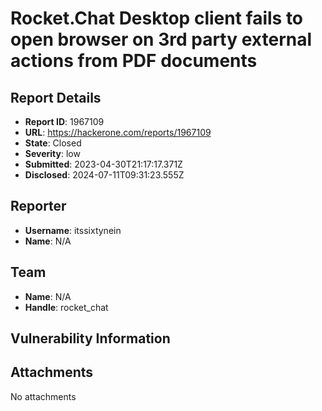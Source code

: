 # Rocket.Chat Desktop client fails to open browser on 3rd party external actions from PDF documents

## Report Details
- **Report ID**: 1967109
- **URL**: https://hackerone.com/reports/1967109
- **State**: Closed
- **Severity**: low
- **Submitted**: 2023-04-30T21:17:17.371Z
- **Disclosed**: 2024-07-11T09:31:23.555Z

## Reporter
- **Username**: itssixtynein
- **Name**: N/A

## Team
- **Name**: N/A
- **Handle**: rocket_chat

## Vulnerability Information


## Attachments
No attachments
